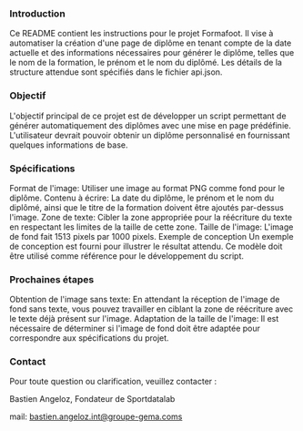 ### Introduction
Ce README contient les instructions pour le projet Formafoot. Il vise à automatiser la création d'une page de diplôme en tenant compte de la date actuelle et des informations nécessaires pour générer le diplôme, telles que le nom de la formation, le prénom et le nom du diplômé. Les détails de la structure attendue sont spécifiés dans le fichier api.json.

### Objectif
L'objectif principal de ce projet est de développer un script permettant de générer automatiquement des diplômes avec une mise en page prédéfinie. L'utilisateur devrait pouvoir obtenir un diplôme personnalisé en fournissant quelques informations de base.

### Spécifications
Format de l'image: Utiliser une image au format PNG comme fond pour le diplôme.
Contenu à écrire: La date du diplôme, le prénom et le nom du diplômé, ainsi que le titre de la formation doivent être ajoutés par-dessus l'image.
Zone de texte: Cibler la zone appropriée pour la réécriture du texte en respectant les limites de la taille de cette zone.
Taille de l'image: L'image de fond fait 1513 pixels par 1000 pixels.
Exemple de conception
Un exemple de conception est fourni pour illustrer le résultat attendu. Ce modèle doit être utilisé comme référence pour le développement du script.

### Prochaines étapes
Obtention de l'image sans texte: En attendant la réception de l'image de fond sans texte, vous pouvez travailler en ciblant la zone de réécriture avec le texte déjà présent sur l'image.
Adaptation de la taille de l'image: Il est nécessaire de déterminer si l'image de fond doit être adaptée pour correspondre aux spécifications du projet.

### Contact
Pour toute question ou clarification, veuillez contacter :

Bastien Angeloz, Fondateur de Sportdatalab

mail: bastien.angeloz.int@groupe-gema.coms